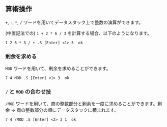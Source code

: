 ## 算術操作

``+``, ``-``, ``*``, ``/`` ワードを用いてデータスタック上で整数の演算ができます。

(中置記法での) ``1 + 2 * 6 / 3`` を計算する場合、以下のようになります。

```
1 2 6 * 3 / + .S [Enter] <1> 5  ok
```

### 剰余を求める

``MOD`` ワードを用いて、剰余を求めることができます。

```
7 4 MOD .S [Enter] <1> 3  ok
```

### ``/`` と ``MOD`` の合わせ技

``/MOD`` ワードを用いて、商の整数部分と剰余を一度に求めることができます。剰余 → 商の整数部分の順にデータスタックに積まれます。

```
7 4 /MOD .S [Enter] <2> 3 1  ok
```
